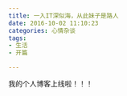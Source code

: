 ```yaml
---
title: 一入IT深似海，从此妹子是路人
date: 2016-10-02 11:10:23
categories: 心情杂谈
tags: 
- 生活
- 开篇

---
```


我的个人博客上线啦！！！